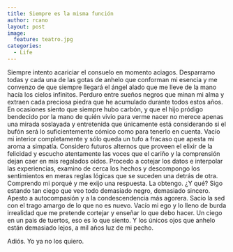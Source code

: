 ```yaml
---
title: Siempre es la misma función
author: rcano
layout: post
image:
  feature: teatro.jpg
categories:
  - Life
---
```


Siempre intento acariciar el consuelo en momento aciagos. Desparramo todas y
cada una de las gotas de anhelo que conforman mi esencia y me convenzo de que
siempre llegará el ángel alado que me lleve de la mano hacía los cielos
infinitos. Perduro entre sueños negros que minan mi alma y extraen cada preciosa
piedra que he acumulado durante todos estos años. En ocasiones siento que
siempre hubo carbón, y que el hijo pródigo bendecido por la mano de quién vivio
para verme nacer no merece apenas una mirada soslayada y entretenida que
únicamente está considerando si el bufón será lo suficientemente cómico como
para tenerlo en cuenta. Vacío mi interior completamente y sólo queda un tufo a
fracaso que apesta mi aroma a simpatía. Considero futuros alternos que proveen
el elixir de la felicidad y escucho atentamente las voces que el cariño y la
comprensión dejan caer en mis regalados oidos. Procedo a cotejar los datos e
interpolar las experiencias, examino de cerca los hechos y descompongo los
sentimientos en meras reglas lógicas que se suceden una detrás de otra.
Comprendo mi porqué y me exijo una respuesta. La obtengo. ¿Y qué? Sigo estando
tan ciego que veo todo demasiado negro, demasiado sincero. Apesto a
autocompasión y a la condescendencia más agorera. Sacio la sed con el trago
amargo de lo que no es nuevo. Vacío mi ego y lo lleno de burda irrealidad que me
pretende cortejar y enseñar lo que debo hacer. Un ciego en un pais de tuertos,
eso es lo que siento. Y los únicos ojos que anhelo están demasiado lejos, a mil
años luz de mi pecho.

Adiós. Yo ya no los quiero.
